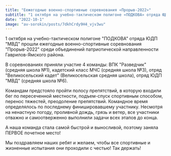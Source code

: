 ```yaml
---
title: "Еежегодные военно-спортивные соревнования «Прорыв-2022»"  
subtitle: "1 октября на учебно-тактическом полигоне «ПОДКОВА» отряда ЮДП «МВД» прошли ежегодные военно-спортивные соревнования «Прорыв-2022» среди объединений патриотической направленности Гаврилов-Ямского района. Наша команда заняла первое место."  
date: "2022-10-1" 
image: "av-sorokin/posts/7dkhCrdy9H4_vjv3wu"
---
```


1 октября на учебно-тактическом полигоне "ПОДКОВА" отряда ЮДП "МВД" прошли ежегодные военно-спортивные соревнования "Прорыв-2022" среди объединений патриотической направленности Гаврилов-Ямского района.

В соревнованиях приняли участие 4 команды: ВПК "Разведчик" (средняя школа №1), кадетский класс МЧС (средняя школа №3), отряд "Великосельский кадет" (Великосельская средняя школа), отряд ЮДП "МВД" (средняя школа №6).

Командам предстояло пройти полосу препятствий, в которую входили бег по пересеченной местности, подъем-спуск спортивным способом, перенос тяжестей, преодоление препятствий. Командное время определялось по последнему финишировавшему участнику. Несмотря на ненастную погоду, проливной дождь, грязь и ветер, все участники отважно и самоотверженно выполнили задачи всех этапов до конца.

А наша команда стала самой быстрой и выносливой, поэтому заняла ПЕРВОЕ почетное место!

Мы поздравляем наших ребят и желаем, чтобы все спортивные и жизненные испытания они проходили с честью! Так держать!
